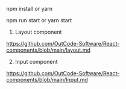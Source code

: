 npm install or yarn

npm run start or yarn start

1. Layout component

https://github.com/OutCode-Software/React-components/blob/main/layout.md

2. Input component

https://github.com/OutCode-Software/React-components/blob/main/Input.md
